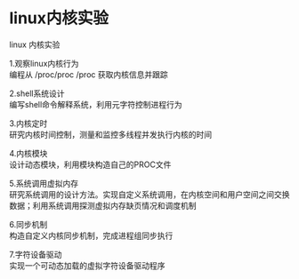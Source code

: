 linux内核实验
=======================

linux 内核实验

1.观察linux内核行为  
编程从 /proc/proc /proc 获取内核信息并跟踪

2.shell系统设计  
编写shell命令解释系统，利用元字符控制进程行为

3.内核定时  
研究内核时间控制，测量和监控多线程并发执行内核的时间

4.内核模块  
设计动态模块，利用模块构造自己的PROC文件

5.系统调用虚拟内存  
研究系统调用的设计方法。实现自定义系统调用，在内核空间和用户空间之间交换数据；利用系统调用探测虚拟内存缺页情况和调度机制

6.同步机制  
构造自定义内核同步机制，完成进程组同步执行

7.字符设备驱动  
实现一个可动态加载的虚拟字符设备驱动程序

